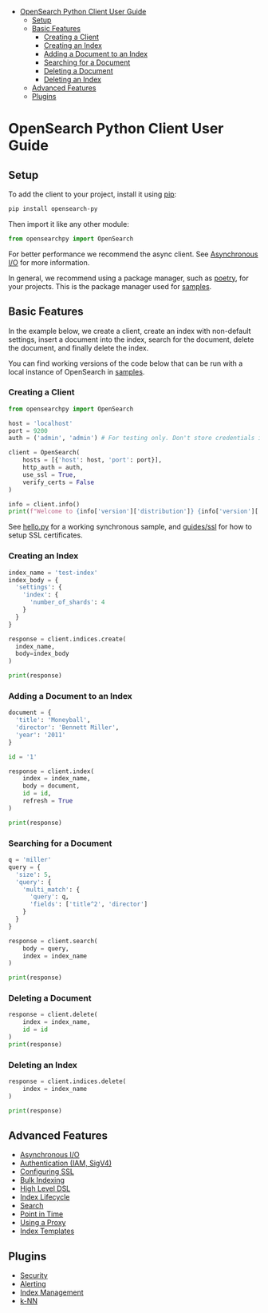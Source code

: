 - [OpenSearch Python Client User Guide](#opensearch-python-client-user-guide)
  - [Setup](#setup)
  - [Basic Features](#basic-features)
    - [Creating a Client](#creating-a-client)
    - [Creating an Index](#creating-an-index)
    - [Adding a Document to an Index](#adding-a-document-to-an-index)
    - [Searching for a Document](#searching-for-a-document)
    - [Deleting a Document](#deleting-a-document)
    - [Deleting an Index](#deleting-an-index)
  - [Advanced Features](#advanced-features)
  - [Plugins](#plugins)

# OpenSearch Python Client User Guide

## Setup

To add the client to your project, install it using [pip](https://pip.pypa.io/):

```bash
pip install opensearch-py
```

Then import it like any other module:

```python
from opensearchpy import OpenSearch
```

For better performance we recommend the async client. See [Asynchronous I/O](guides/async.md) for more information.

In general, we recommend using a package manager, such as [poetry](https://python-poetry.org/docs/), for your projects. This is the package manager used for [samples](samples).

## Basic Features

In the example below, we create a client, create an index with non-default settings, insert a 
document into the index, search for the document, delete the document, and finally delete the index.

You can find working versions of the code below that can be run with a local instance of OpenSearch in [samples](samples).

### Creating a Client

```python
from opensearchpy import OpenSearch

host = 'localhost'
port = 9200
auth = ('admin', 'admin') # For testing only. Don't store credentials in code.

client = OpenSearch(
    hosts = [{'host': host, 'port': port}],
    http_auth = auth,
    use_ssl = True,
    verify_certs = False
)

info = client.info()
print(f"Welcome to {info['version']['distribution']} {info['version']['number']}!")
```

See [hello.py](samples/hello/hello.py) for a working synchronous sample, and [guides/ssl](guides/ssl.md) for how to setup SSL certificates.

### Creating an Index

```python
index_name = 'test-index'
index_body = {
  'settings': {
    'index': {
      'number_of_shards': 4
    }
  }
}

response = client.indices.create(
  index_name, 
  body=index_body
)

print(response)
```

### Adding a Document to an Index

```python
document = {
  'title': 'Moneyball',
  'director': 'Bennett Miller',
  'year': '2011'
}

id = '1'

response = client.index(
    index = index_name,
    body = document,
    id = id,
    refresh = True
)

print(response)
```

### Searching for a Document

```python
q = 'miller'
query = {
  'size': 5,
  'query': {
    'multi_match': {
      'query': q,
      'fields': ['title^2', 'director']
    }
  }
}

response = client.search(
    body = query,
    index = index_name
)

print(response)
```

### Deleting a Document

```python
response = client.delete(
    index = index_name,
    id = id
)
print(response)
```

### Deleting an Index

```python
response = client.indices.delete(
    index = index_name
)

print(response)
```

## Advanced Features

- [Asynchronous I/O](guides/async.md)
- [Authentication (IAM, SigV4)](guides/auth.md)
- [Configuring SSL](guides/ssl.md)
- [Bulk Indexing](guides/bulk.md)
- [High Level DSL](guides/dsl.md)
- [Index Lifecycle](guides/index_lifecycle.md)
- [Search](guides/search.md)
- [Point in Time](guides/point_in_time.md)
- [Using a Proxy](guides/proxy.md)
- [Index Templates](guides/index_template.md)

## Plugins

- [Security](guides/plugins/security.md) 
- [Alerting](guides/plugins/alerting.md) 
- [Index Management](guides/plugins/index_management.md)
- [k-NN](guides/plugins/knn.md)